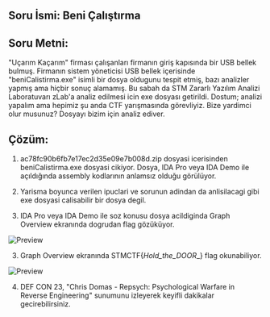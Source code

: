 ## Soru İsmi: Beni Çalıştırma

## Soru Metni: 
"Uçarım Kaçarım" firması çalışanları firmanın giriş kapısında bir USB bellek bulmuş. Firmanın sistem yöneticisi USB bellek içerisinde "beniCalistirma.exe" isimli bir dosya oldugunu tespit etmiş, bazı analizler yapmış ama hiçbir sonuç alamamış. Bu sabah da STM Zararlı Yazılım Analizi Laboratuvarı zLab'a analiz edilmesi icin exe dosyası getirildi. Dostum; analizi yapalım ama hepimiz şu anda CTF yarışmasında görevliyiz.  Bize yardimci olur musunuz? Dosyayı bizim için analiz ediver.

## Çözüm: 
1. ac78fc90b6fb7e17ec2d35e09e7b008d.zip dosyasi icerisinden beniCalistirma.exe dosyasi cikiyor. Dosya, IDA Pro veya IDA Demo ile açıldığında assembly kodlarının anlamsız olduğu görülüyor. 

2. Yarisma boyunca verilen ipuclari ve sorunun adindan da anlisilacagi gibi exe dosyasi calisabilir bir dosya degil. 

3. IDA Pro veya IDA Demo ile soz konusu dosya acildiginda Graph Overview ekranında dogrudan flag gözüküyor. 

![Preview](https://github.com/stmctf/stmctf17/blob/master/REVERSE/BeniCalistirma/beniCalistirma_0.png)

3.  Graph Overview ekranında STMCTF{_Hold_the_DOOR__} flag okunabiliyor. 

![Preview](https://github.com/stmctf/stmctf17/blob/master/REVERSE/BeniCalistirma/beniCalistirma_1.png)

4. DEF CON 23, "Chris Domas - Repsych: Psychological Warfare in Reverse Engineering" sunumunu izleyerek keyifli dakikalar gecirebilirsiniz.

